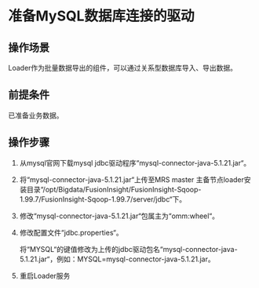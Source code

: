 # 准备MySQL数据库连接的驱动<a name="ZH-CN_TOPIC_0074561888"></a>

## 操作场景<a name="zh-cn_topic_0074531420_section12643152165020"></a>

Loader作为批量数据导出的组件，可以通过关系型数据库导入、导出数据。

## 前提条件<a name="zh-cn_topic_0074531420_section7432162165123"></a>

已准备业务数据。

## 操作步骤<a name="zh-cn_topic_0074531420_section25349260165149"></a>

1.  从mysql官网下载mysql jdbc驱动程序“mysql-connector-java-5.1.21.jar“。
2.  将“mysql-connector-java-5.1.21.jar“上传至MRS master 主备节点loader安装目录“/opt/Bigdata/FusionInsight/FusionInsight-Sqoop-1.99.7/FusionInsight-Sqoop-1.99.7/server/jdbc“下。
3.  修改“mysql-connector-java-5.1.21.jar“包属主为“omm:wheel“。
4.  修改配置文件“jdbc.properties“。

    将“MYSQL“的键值修改为上传的jdbc驱动包名“mysql-connector-java-5.1.21.jar“，例如：MYSQL=mysql-connector-java-5.1.21.jar。

5.  重启Loader服务

